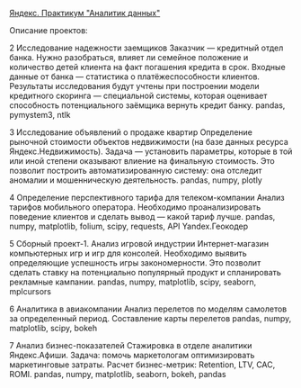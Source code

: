 [Яндекс. Практикум "Аналитик данных"](https://praktikum.yandex.ru/data-analyst/)

Описание проектов:

2 	Исследование надежности заемщиков 	Заказчик — кредитный отдел банка. Нужно разобраться, влияет ли семейное положение и количество детей клиента на факт погашения кредита в срок. Входные данные от банка — статистика о платёжеспособности клиентов. Результаты исследования будут учтены при построении модели кредитного скоринга — специальной системы, которая оценивает способность потенциального заёмщика вернуть кредит банку. 	pandas, pymystem3, ntlk

3 	Исследование объявлений о продаже квартир 	Определение рыночной стоимости объектов недвижимости (на базе данных ресурса Яндекс.Недвижимость). Задача — установить параметры, которые в той или иной степени оказывают влиение на финальную стоимость. Это позволит построить автоматизированную систему: она отследит аномалии и мошенническую деятельность. 	pandas, numpy, plotly

4 	Определение перспективного тарифа для телеком-компании 	Анализ тарифов мобильного оператора. Необходимо проанализировать поведение клиентов и сделать вывод — какой тариф лучше. 	pandas, numpy, matplotlib, folium, scipy, requests, API Yandex.Геокодер

5 	Сборный проект-1. Анализ игровой индустрии 	Интернет-магазин компьютерных игр и игр для консолей. Необходимо выявить определяющие успешность игры закономерности. Это позволит сделать ставку на потенциально популярный продукт и спланировать рекламные кампании. 	pandas, numpy, matplotlib, scipy, seaborn, mplcursors

6 	Аналитика в авиакомпании 	Анализ перелетов по моделям самолетов за определенный период. Составление карты перелетов 	pandas, numpy, matplotlib, scipy, bokeh

7 	Анализ бизнес-показателей 	Стажировка в отделе аналитики Яндекс.Афиши. Задача: помочь маркетологам оптимизировать маркетинговые затраты. Расчет бизнес-метрик: Retention, LTV, CAC, ROMI. 	pandas, numpy, matplotlib, seaborn, bokeh, pandas


